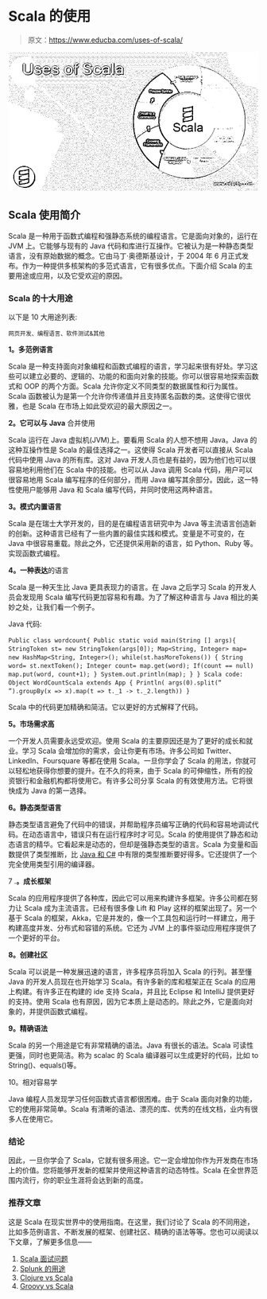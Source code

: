 # Scala 的使用

> 原文：<https://www.educba.com/uses-of-scala/>

![Uses of Scala](img/3ebf0e73f0c2053207e1438c39d37dfe.png)



## Scala 使用简介

Scala 是一种用于函数式编程和强静态系统的编程语言。它是面向对象的，运行在 JVM 上。它能够与现有的 Java 代码和库进行互操作。它被认为是一种静态类型语言，没有原始数据的概念。它由马丁·奥德斯基设计，于 2004 年 6 月正式发布。作为一种提供多核架构的多范式语言，它有很多优点。下面介绍 Scala 的主要用途或应用，以及它受欢迎的原因。

### Scala 的十大用途

以下是 10 大用途列表:

<small>网页开发、编程语言、软件测试&其他</small>

**1。多范例语言**

Scala 是一种支持面向对象编程和函数式编程的语言，学习起来很有好处。学习这些可以建立必要的、逻辑的、功能的和面向对象的技能。你可以很容易地探索函数式和 OOP 的两个方面。Scala 允许你定义不同类型的数据属性和行为属性。Scala 函数被认为是第一个允许你传递值并且支持匿名函数的类。这使得它很优雅，也是 Scala 在市场上如此受欢迎的最大原因之一。

**2。它可以与 Java** 合并使用

Scala 运行在 Java 虚拟机(JVM)上。要看用 Scala 的人想不想用 Java。Java 的这种互操作性是 Scala 的最佳选择之一。这使得 Scala 开发者可以直接从 Scala 代码中使用 Java 的所有库。这对 Java 开发人员也是有益的，因为他们也可以很容易地利用他们在 Scala 中的技能。也可以从 Java 调用 Scala 代码，用户可以很容易地用 Scala 编写程序的任何部分，而用 Java 编写其余部分。因此，这一特性使用户能够用 Java 和 Scala 编写代码，并同时使用这两种语言。

**3。模式内置语言**

Scala 是在瑞士大学开发的，目的是在编程语言研究中为 Java 等主流语言创造新的创新。这种语言已经有了一些内置的最佳实践和模式。变量是不可变的，在 Java 中很容易重载。除此之外，它还提供采用新的语言，如 Python、Ruby 等。实现函数式编程。

**4。一种表达**的语言

Scala 是一种天生比 Java 更具表现力的语言。在 Java 之后学习 Scala 的开发人员会发现用 Scala 编写代码更加容易和有趣。为了了解这种语言与 Java 相比的美妙之处，让我们看一个例子。

Java 代码:

`Public class wordcount{
Public static void main(String [] args){
StringToken st= new StringToken(args[0]);
Map<String, Integer> map= new HashMap<String, Integer>();
while(st.hasMoreTokens()) {
String word= st.nextToken();
Integer count= map.get(word);
If(count == null)
map.put(word, count+1);
}
System.out.println(map);
}
}
Scala code:
Object WordCountScala extends App {
Println( args(0).split(“ ”).groupBy(x => x).map(t => t._1 -> t._2.length))
}`

Scala 中的代码更加精确和简洁。它以更好的方式解释了代码。

**5。市场需求高**

一个开发人员需要永远受欢迎。使用 Scala 的主要原因还是为了更好的成长和就业。学习 Scala 会增加你的需求，会让你更有市场。许多公司如 Twitter、LinkedIn、Foursquare 等都在使用 Scala。一旦你学会了 Scala 的用法，你就可以轻松地获得你想要的提升。在不久的将来，由于 Scala 的可伸缩性，所有的投资银行和金融机构都将使用它。有许多公司分享 Scala 的有效使用方法。它将很快成为 Java 的第一选择。

**6。静态类型语言**

静态类型语言避免了代码中的错误，并帮助程序员编写正确的代码和容易地调试代码。在动态语言中，错误只有在运行程序时才可见。Scala 的使用提供了静态和动态语言的精华。它看起来是动态的，但却是强静态类型的语言。Scala 为变量和函数提供了类型推断，比 [Java 和 C#](https://www.educba.com/java-vs-c-sharp/) 中有限的类型推断要好得多。它还提供了一个完全使用类型引用的编译器。

7 .**。成长框架**

Scala 的应用程序提供了各种库，因此它可以用来构建许多框架。许多公司都在努力让 Scala 成为主流语言。已经有很多像 Lift 和 Play 这样的框架出现了。另一个基于 Scala 的框架，Akka，它是并发的，像一个工具包和运行时一样建立，用于构建高度并发、分布式和容错的系统。它还为 JVM 上的事件驱动应用程序提供了一个更好的平台。

**8。创建社区**

Scala 可以说是一种发展迅速的语言，许多程序员将加入 Scala 的行列。甚至懂 Java 的开发人员现在也开始学习 Scala。有许多新的库和框架正在 Scala 的应用上构建。有许多正在构建的 ide 支持 Scala，并且比 Eclipse 和 IntelliJ 提供更好的支持。使用 Scala 也有原因，因为它本质上是动态的。除此之外，它是面向对象的，并提供函数式编程。

**9。精确语法**

Scala 的另一个用途是它有非常精确的语法。Java 有很长的语法。Scala 可读性更强，同时也更简洁。称为 scalac 的 Scala 编译器可以生成更好的代码，比如 to String()、equals()等。

10。相对容易学

Java 编程人员发现学习任何函数式语言都很困难。由于 Scala 面向对象的功能，它的使用非常简单。Scala 有清晰的语法、漂亮的库、优秀的在线文档，业内有很多人在使用它。

### 结论

因此，一旦你学会了 Scala，它就有很多用途。它一定会增加你作为开发商在市场上的价值。您将能够开发新的框架并使用这种语言的动态特性。Scala 在全世界范围内流行，你的职业生涯将会达到新的高度。

### 推荐文章

这是 Scala 在现实世界中的使用指南。在这里，我们讨论了 Scala 的不同用途，比如多范例语言、不断发展的框架、创建社区、精确的语法等等。您也可以阅读以下文章，了解更多信息——

1.  [Scala 面试问题](https://www.educba.com/scala-interview-questions/)
2.  [Splunk 的用途](https://www.educba.com/uses-of-splunk/)
3.  [Clojure vs Scala](https://www.educba.com/clojure-vs-scala/)
4.  [Groovy vs Scala](https://www.educba.com/groovy-vs-scala/)





